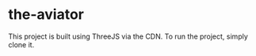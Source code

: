 # the-aviator

This project is built using ThreeJS via the CDN. To run the project, simply clone it.